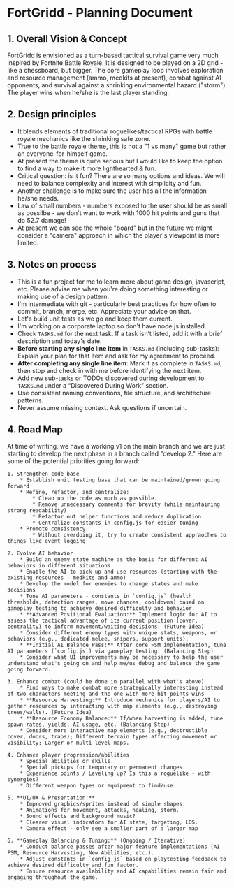 # FortGridd - Planning Document

## 1. Overall Vision & Concept

FortGridd is envisioned as a turn-based tactical survival game very much inspired by Fortnite Battle Royale. It is designed to be played on a 2D grid - like a chessboard, but bigger. The core gameplay loop involves exploration and resource management (ammo, medkits at present), combat against AI opponents, and survival against a shrinking environmental hazard ("storm"). The player wins when he/she is the last player standing. 

## 2. Design principles

* It blends elements of traditional roguelikes/tactical RPGs with battle royale mechanics like the shrinking safe zone. 
* True to the battle royale theme, this is not a "1 vs many" game but rather an everyone-for-himself game.
* At present the theme is quite serious but I would like to keep the option to find a way to make it more lighthearted & fun. 
* Critical question: is it fun? There are so many options and ideas. We will need to balance complexity and interest with simplicity and fun.
* Another challenge is to make sure the user has all the information he/she needs.
* Law of small numbers - numbers exposed to the user should be as small as possilbe - we don't want to work with 1000 hit points and guns that do 52.7 damage!
* At present we can see the whole "board" but in the future we might consider a "camera" approach in which the player's viewpoint is more limited.

## 3. Notes on process
* This is a fun project for me to learn more about game design, javascript, etc. Please advise me when you're doing something interesting or making use of a design pattern.
* I'm intermediate with git - particularly best practices for how often to commit, branch, merge, etc. Appreciate your advice on that.
* Let's build unit tests as we go and keep them current.
* I'm working on a corporate laptop so don't have node.js installed.
* Check `TASKS.md` for the next task. If a task isn’t listed, add it with a brief description and today's date.
* **Before starting any single line item** in `TASKS.md` (including sub-tasks): Explain your plan for that item and ask for my agreement to proceed.
* **After completing any single line item**: Mark it as complete in `TASKS.md`, then stop and check in with me before identifying the next item.
* Add new sub-tasks or TODOs discovered during development to `TASKS.md` under a “Discovered During Work” section.
* Use consistent naming conventions, file structure, and architecture patterns.
* Never assume missing context. Ask questions if uncertain.


## 4. Road Map

At time of writing, we have a working v1 on the main branch and we are just starting to develop the next phase in a branch called "develop 2." Here are some of the potential priorities going forward:

    1. Strengthen code base
        * Establish unit testing base that can be maintained/grown going forward
        * Refine, refactor, and centralize: 
            * Clean up the code as much as possible. 
            * Remove unnecessary comments for brevity (while maintaining strong readability)
            * Refactor out helper functions and reduce duplication
            * Centralize constants in config.js for easier tuning
        * Promote consistency
            * Without overdoing it, try to create consistent appraoches to things like event logging
        
    2. Evolve AI behavior
        * Build an enemy state machine as the basis for different AI behaviors in different situations
        * Enable the AI to pick up and use resources (starting with the existing resources - medkits and ammo)
        * Develop the model for enemies to change states and make decisions
        * Tune AI parameters - constants in `config.js` (health thresholds, detection ranges, move chances, cooldowns) based on gameplay testing to achieve desired difficulty and behavior.
        * **Advanced Positional Evaluation:** Implement logic for AI to assess the tactical advantage of its current position (cover, centrality) to inform movement/waiting decisions. (Future Idea)
        * Consider different enemy types with unique stats, weapons, or behaviors (e.g., dedicated melee, snipers, support units).
        * **Initial AI Balance Pass:** After core FSM implementation, tune AI parameters (`config.js`) via gameplay testing. (Balancing Step)
        * Consider what UI improvements may be necessary to help the user understand what's going on and help me/us debug and balance the game going forward.

    3. Enhance combat (could be done in parallel with what's above)
        * Find ways to make combat more strategically interesting instead of two characters meeting and the one with more hit points wins
        * **Resource Harvesting:** Introduce mechanics for players/AI to gather resources by interacting with map elements (e.g., destroying trees/walls). (Future Idea)
        * **Resource Economy Balance:** If/when harvesting is added, tune spawn rates, yields, AI usage, etc. (Balancing Step)
        * Consider more interactive map elements (e.g., destructible cover, doors, traps); Different terrain types affecting movement or visibility; Larger or multi-level maps.

    4. Enhance player progression/abilities
        * Special abilities or skills.
        * Special pickups for temporary or permanent changes.
        * Experience points / Leveling up? Is this a roguelike - with synergies? 
        * Different weapon types or equipment to find/use.

    5. **UI/UX & Presentation:**
        * Improved graphics/sprites instead of simple shapes.
        * Animations for movement, attacks, healing, storm.
        * Sound effects and background music?
        * Clearer visual indicators for AI state, targeting, LOS.
        * Camera effect - only see a smaller part of a larger map

    6. **Gameplay Balancing & Tuning:** (Ongoing / Iterative)
        * Conduct balance passes after major feature implementations (AI FSM, Resource Harvesting, New Abilities, etc.).
        * Adjust constants in `config.js` based on playtesting feedback to achieve desired difficulty and fun factor.
        * Ensure resource availability and AI capabilities remain fair and engaging throughout the game.
